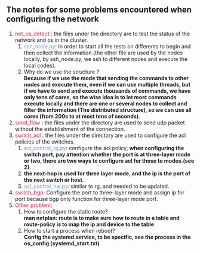 ## The notes for some problems encountered when configuring the network
1. <font color=Crimson>net_os_detect</font> : the files under the directory are to test the status of the network and os in the cluster.   
    1. <font color=CornflowerBlue>ssh_node.py</font>: In order to start all the tests on differents to begin and then collect the information.(the other file are used by the nodes locally, by ssh_node.py, we ssh to different nodes and execute the local codes). 
    2. Why do we use the structure ?  
    **Because if we use the mode that sending the commands to other nodes and execute them, even if we can use multiple threads, but if we have to send and execute thousands of commands, we have only tens of cores, so the wise idea is to let most commands execute locally and there are one or several nodes to collect and filter the information (The distributed structure), so we can use all cores (from 200s to at most tens of seconds)**. 
2. <font color=Crimson>send_flow</font> : the files under the directory are used to send udp packet without the establishment of the connection.  
3. <font color=Crimson>switch_acl</font> : the files under the directory are used to configure the acl policies of the switches.  
    1. <font color=CornflowerBlue>acl_control_rg.py</font>: configure the acl policy, **when configuring the switch port, pay attention whether the port is at three-layer mode or two, there are two ways to configure acl for these to modes.(see 2)**. 
    2. **the next-hop is used for three layer mode, and the ip is the port of the next switch or host**. 
    3. <font color=CornflowerBlue>acl_control_hw.py</font>: similar to rg, and needed to be updated.
4.  <font color=Crimson>switch_bgp</font>: Configure the port to three-layer mode and assign ip for port because bgp only function for three-layer mode port.  
5.  <font color=Crimson>Other problem</font>:  
    1. How to configure the static route?  
    **man netplan: route is to make sure how to route in a table and route-policy is to map the ip and device to the table**
    2. How to start a process when reboot?  
    **Config the systemd.service, to be specific, see the process in the os_config (systemd_start.txt)** 